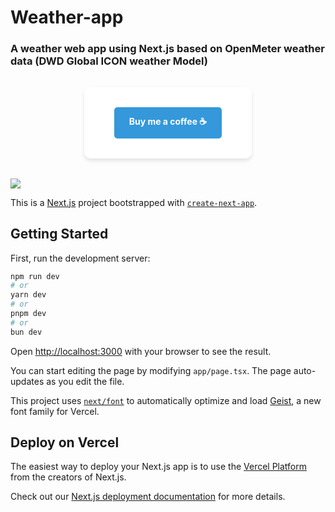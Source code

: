 # Weather-app

### A weather web app using Next.js based on OpenMeter weather data (DWD Global ICON weather Model)

<div class="donate-container">
  <div class="donate-card">
    <a href="https://ko-fi.com/sp1der" class="donate-btn" target="_blank">Buy me a coffee ☕️</a>
  </div>
</div>

<image src="images/weather-app.jpg">

This is a [Next.js](https://nextjs.org) project bootstrapped with [`create-next-app`](https://nextjs.org/docs/app/api-reference/cli/create-next-app).

## Getting Started

First, run the development server:

```bash
npm run dev
# or
yarn dev
# or
pnpm dev
# or
bun dev
```

Open [http://localhost:3000](http://localhost:3000) with your browser to see the result.

You can start editing the page by modifying `app/page.tsx`. The page auto-updates as you edit the file.

This project uses [`next/font`](https://nextjs.org/docs/app/building-your-application/optimizing/fonts) to automatically optimize and load [Geist](https://vercel.com/font), a new font family for Vercel.

## Deploy on Vercel

The easiest way to deploy your Next.js app is to use the [Vercel Platform](https://vercel.com/new?utm_medium=default-template&filter=next.js&utm_source=create-next-app&utm_campaign=create-next-app-readme) from the creators of Next.js.

Check out our [Next.js deployment documentation](https://nextjs.org/docs/app/building-your-application/deploying) for more details.


<style>
.donate-container {
  display: flex;
  flex-wrap: wrap;
  gap: 20px;
  justify-content: center;
  margin: 2rem 0;
  font-family: inherit;
}

.donate-card {
  background: white;
  border-radius: 10px;
  padding: 1.5rem;
  width: auto;
  min-width: 220px;
  text-align: center;
  box-shadow: 0 4px 6px rgba(0, 0, 0, 0.1);
  transition: transform 0.3s, box-shadow 0.3s;
}

.donate-card:hover {
  transform: translateY(-5px);
  box-shadow: 0 8px 15px rgba(0, 0, 0, 0.1);
}

.donate-btn {
  background-color: #3498db;
  color: white !important;
  border: none;
  padding: 0.8rem 1.5rem;
  border-radius: 5px;
  font-weight: bold;
  cursor: pointer;
  transition: background-color 0.3s;
  text-decoration: none !important;
  display: inline-block;
  margin: 0.5rem;
}

.donate-btn:hover {
  background-color: #2980b9;
  color: white !important;
  text-decoration: none !important;
}
</style>